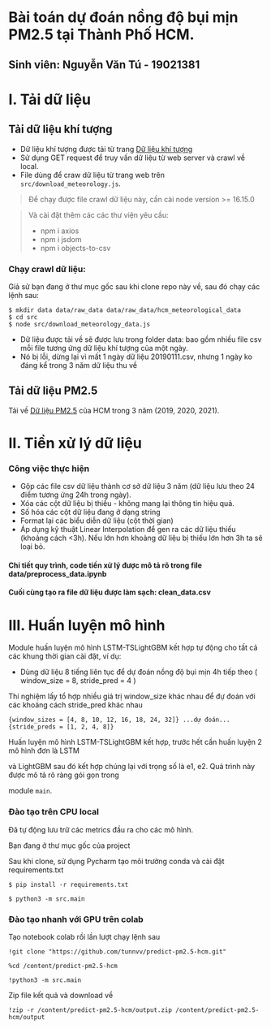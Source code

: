 # Bài toán dự đoán nồng độ bụi mịn PM2.5 tại Thành Phố HCM.
## Sinh viên: Nguyễn Văn Tú - 19021381

# I. Tải dữ liệu
## Tải dữ liệu khí tượng
- Dữ liệu khí tượng được tải từ trang [Dữ liệu khí tượng](https://weather.uwyo.edu/surface/meteorogram/seasia.shtml)
- Sử dụng GET request để truy vấn dữ liệu từ web server và crawl về local.
- File dùng để craw dữ liệu từ trang web trên `src/download_meteorology.js`.
> Để chạy được file crawl dữ liệu này, cần cài node version >= 16.15.0

> Và cài đặt thêm các các thư viện yêu cầu:
> - npm i axios
> - npm i jsdom
> - npm i objects-to-csv

### Chạy crawl dữ liệu:
Giả sử bạn đang ở thư mục gốc sau khi clone repo này về, sau đó chạy các lệnh sau: 
```console
$ mkdir data data/raw_data data/raw_data/hcm_meteorological_data 
$ cd src
$ node src/download_meteorology_data.js
```
- Dữ liệu được tải về sẽ được lưu trong folder data: bao gồm nhiều file csv mỗi file tương ứng dữ liệu khí
tượng của một ngày.
- Nó bị lỗi, dừng lại vì mất 1 ngày dữ liệu 20190111.csv, nhưng 1 ngày ko đáng kể trong 3 năm dữ liệu thu về 

## Tải dữ liệu PM2.5
Tải về [Dữ liệu PM2.5](https://www.airnow.gov/international/us-embassies-and-consulates/) của HCM trong 3 năm (2019, 2020, 2021).

# II. Tiền xử lý dữ liệu 
### Công việc thực hiện
+ Gộp các file csv dữ liệu thành cơ sở dữ liệu 3 năm (dữ liệu lưu theo 24 điểm tương ứng 24h trong ngày).
+ Xóa các cột dữ liệu bị thiếu - không mang lại thông tin hiệu quả.
+ Số hóa các cột dữ liệu đang ở dạng string
+ Format lại các biểu diễn dữ liệu (cột thời gian)
+ Áp dụng kỹ thuật Linear Interpolation để gen ra các dữ liệu thiếu (khoảng cách <3h). Nếu lớn hơn khoảng dữ liệu bị thiếu lớn hơn 3h ta sẽ loại bỏ.
#### Chi tiết quy trình, code tiền xử lý được mô tả rõ trong file data/preprocess_data.ipynb
#### Cuối cùng tạo ra file dữ liệu được làm sạch: clean_data.csv

# III. Huấn luyện mô hình
Module huấn luyện mô hình LSTM-TSLightGBM kết hợp tự động cho tất cả các khung thời gian cài đặt, ví dụ: 
+ Dùng dữ liệu 8 tiếng liên tục để dự đoán nồng độ bụi mịn 4h tiếp theo ( window_size = 8, stride_pred = 4 )

Thí nghiệm lấy tổ hợp nhiều giá trị window_size khác nhau để đự đoán với các khoảng cách stride_pred khác nhau

    
    {window_sizes = [4, 8, 10, 12, 16, 18, 24, 32]} ...dự đoán... {stride_preds = [1, 2, 4, 8]}

Huấn luyện mô hình LSTM-TSLightGBM kết hợp, trước hết cần huấn luyện 2 mô hình đơn là LSTM

và LightGBM sau đó kết hợp chúng lại với trọng số là e1, e2. Quá trình này được mô tả rõ ràng gói gọn trong

module `main`.

### Đào tạo trên CPU local
Đã tự động lưu trữ các metrics đầu ra cho các mô hình.

Bạn đang ở thư mục gốc của project

Sau khi clone, sử dụng Pycharm tạo môi trường conda và cài đặt requirements.txt
```console
$ pip install -r requirements.txt
```
```console
$ python3 -m src.main
```

### Đào tạo nhanh với GPU trên colab
Tạo notebook colab rồi lần lượt chạy lệnh sau
```console
!git clone "https://github.com/tunnvv/predict-pm2.5-hcm.git"
```
```console
%cd /content/predict-pm2.5-hcm
```
```console
!python3 -m src.main
```
Zip file kết quả và download về
```console
!zip -r /content/predict-pm2.5-hcm/output.zip /content/predict-pm2.5-hcm/output
```

